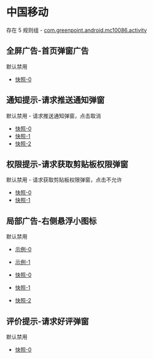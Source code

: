 # 中国移动

存在 5 规则组 - [com.greenpoint.android.mc10086.activity](/src/apps/com.greenpoint.android.mc10086.activity.ts)

## 全屏广告-首页弹窗广告

默认禁用

- [快照-0](https://i.gkd.li/i/12662361)

## 通知提示-请求推送通知弹窗

默认禁用 - 请求推送通知弹窗，点击取消

- [快照-0](https://i.gkd.li/i/12662213)
- [快照-1](https://i.gkd.li/i/13327880)
- [快照-2](https://i.gkd.li/i/13775652)

## 权限提示-请求获取剪贴板权限弹窗

默认禁用 - 请求获取剪贴板权限弹窗，点击不允许

- [快照-0](https://i.gkd.li/i/12662251)
- [快照-1](https://i.gkd.li/i/13775651)

## 局部广告-右侧悬浮小图标

默认禁用

- [示例-0](https://m.gkd.li/57941037/276c7811-52f7-4379-8782-f9fb0b6cec1c)
- [示例-1](https://m.gkd.li/57941037/69c6bf73-d901-4816-a9da-e4bcb0f4b9c6)

- [快照-0](https://i.gkd.li/i/12662265)
- [快照-1](https://i.gkd.li/i/14570369)
- [快照-2](https://i.gkd.li/i/14738550)

## 评价提示-请求好评弹窗

默认禁用

- [快照-0](https://i.gkd.li/i/12662345)

